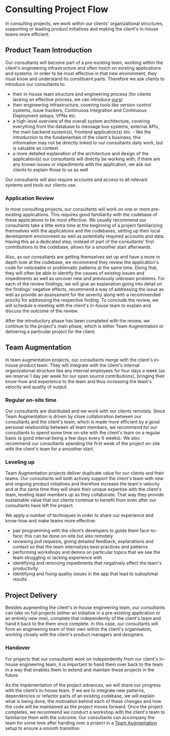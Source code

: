 # Consulting Project Flow

In consulting projects, we work within our clients' organizational structures,
supporting or leading product initiatives and making the client's in-house teams
more efficient.

## Product Team Introduction

Our consultants will become part of a pre-existing team, working within the
client's engineering infrastructure and often touch on existing applications and
systems. In order to be most effective in that new environment, they must know
and understand its constituent parts. Therefore we ask clients to introduce our
consultants to:

- their in-house team structure and engineering process (for clients lacking an
  effective process, we can introduce [ours](./../../process))
- their engineering infrastructure, covering tools like version control systems,
  issue trackers, Continuous Integration and Continuous Deployment setups, VPNs
  etc.
- a high-level overview of the overall system architecture, covering everything
  from the database to message bus systems, external APIs, the main backend
  system(s), frontend application(s) etc. - like the introduction to the
  fundamentals of the client's business, this information may not be directly
  linked to our consultants daily work, but is valuable as context
- a more detailed explanation of the architecture and design of the
  application(s) our consultants will directly be working with; if there are any
  known issues or impediments with the application, we ask our clients to
  explain those to us as well

Our consultants will also require accounts and access to all relevant systems
and tools our clients use.

### Application Review

In most consulting projects, our consultants will work on one or more
pre-existing applications. This requires good familiarity with the codebase of
these applications to be most effective. We usually recommend our consultants
take a little extra time at the beginning of a project familiarizing themselves
with the applications and the codebases, setting up their local development
environment as well as potentially required accounts and data. Having this as a
dedicated step, instead of part of the consultants' first contributions to the
codebase, allows for a smoother start afterwards.

Also, as our consultants are getting themselves set up and have a more in depth
look at the codebase, we recommend they review the application's code for
noticeable or problematic patterns at the same time. Doing that, they will often
be able to identify the causes of existing issues and impediments as well as
uncover new and previously unknown problems. For each of the review findings, we
will give an explanation going into detail on the findings' negative effects,
recommend a way of addressing the issue as well as provide an assessment for the
severity along with a recommended priority for addressing the respective
finding. To conclude the review, we will schedule a meeting with the client's
in-house team to explain and discuss the outcome of the review.

After the introductory phase has been completed with the review, we continue to
the project's main phase, which is either Team Augmentation or delivering a
particular project for the client.

## Team Augmentation

In team augmentation projects, our consultants merge with the client's in-house
product team. They will integrate with the client's internal organizational
structure like any internal employees for four days a week (as we reserve 1 day
per week for our open source contributions), bringing their know-how and
experience to the team and thus increasing the team's velocity and quality of
output.

### Regular on-site time

Our consultants are distributed and we work with our clients remotely. Since
Team Augmentation is driven by close collaboration between our consultants and
the client's team, which is made more efficient by a good personal relationship
between all team members, we recommend for our consultants to spend some time
on-site with the client's team on a regular basis (a good interval being a few
days every 6 weeks). We also recommend our consultants spending the first week
of the project on-site with the client's team for a smoother start.

### Leveling up

Team Augmentation projects deliver duplicate value for our clients and their
teams. Our consultants will both actively support the client's team with new
and ongoing product initiatives and therefore increase the team's velocity and
at the same time they will share their unique expertise with the client's team,
leveling team members up as they collaborate. That way they provide sustainable
value that our clients continue to benefit from even after our consultants have
left the project.

We apply a number of techniques in order to share our experience and know-how
and make teams more effective:

- pair programming with the client’s developers to guide them face-to-face; this
  can be done on-site but also remotely
- reviewing pull requests, giving detailed feedback, explanations and context so
  that the team internalizes best practices and patterns
- performing workshops and demos on particular topics that we see the team
  struggling or lacking experience with
- identifying and removing impediments that negatively affect the team's
  productivity
- identifying and fixing quality issues in the app that lead to suboptimal
  results

## Project Delivery

Besides augmenting the client's in-house engineering team, our consultants can
take on full projects (either an initiative in a pre-existing application or an
entirely new one), complete that independently of the client's team and hand it
back to the them once complete. In this case, our consultants will form an
engineering team of their own within the client's organisation, working closely
with the client's product managers and designers.

### Handover

For projects that our consultants work on independently from our client's
in-house engineering team, it is important to hand them over back to the team in
a way that enables them to extend and maintain these projects in the future.

As the implementation of the project advances, we will share our progress with
the client’s in-house team. If we are to integrate new patterns, dependencies
or refactor parts of an existing codebase, we will explain what is being done,
the motivation behind each of these changes and how the code will be maintained
as the project moves forward. Once the project completes, we recommend we
conduct a workshop with the client's team to familiarize them with the outcome.
Our consultants can accompany the team for some time after handing over a
project in a [Team Augmentation](#team-augmentation) setup to ensure a smooth
transition.
